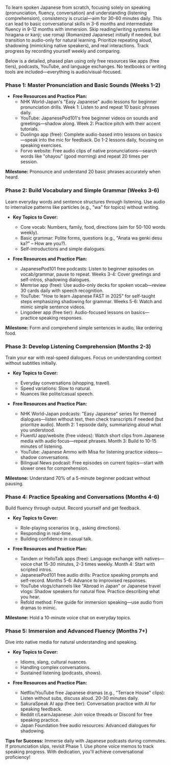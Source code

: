 To learn spoken Japanese from scratch, focusing solely on speaking (pronunciation, fluency, conversation) and understanding (listening comprehension), consistency is crucial—aim for 30-60 minutes daily. This can lead to basic conversational skills in 3-6 months and intermediate fluency in 9-12 months with immersion. Skip reading/writing systems like hiragana or kanji; use romaji (Romanized Japanese) initially if needed, but transition to audio-only for natural learning. Prioritize repeating aloud, shadowing (mimicking native speakers), and real interactions. Track progress by recording yourself weekly and comparing.

Below is a detailed, phased plan using only free resources like apps (free tiers), podcasts, YouTube, and language exchanges. No textbooks or writing tools are included—everything is audio/visual-focused.

### Phase 1: Master Pronunciation and Basic Sounds (Weeks 1-2)

- **Free Resources and Practice Plan:**
  - NHK World-Japan's "Easy Japanese" audio lessons for beginner pronunciation drills. Week 1: Listen to and repeat 10 basic phrases daily.
  - YouTube: JapanesePod101's free beginner videos on sounds and greetings—shadow along. Week 2: Practice pitch with their accent tutorials.
  - Duolingo app (free): Complete audio-based intro lessons on basics—speak into the mic for feedback. Do 1-2 lessons daily, focusing on speaking exercises.
  - Forvo website: Free audio clips of native pronunciations—search words like "ohayou" (good morning) and repeat 20 times per session.

**Milestone:** Pronounce and understand 20 basic phrases accurately when heard.

### Phase 2: Build Vocabulary and Simple Grammar (Weeks 3-6)
Learn everyday words and sentence structures through listening. Use audio to internalize patterns like particles (e.g., "wa" for topics) without writing.

- **Key Topics to Cover:**
  - Core vocab: Numbers, family, food, directions (aim for 50-100 words weekly).
  - Basic grammar: Polite forms, questions (e.g., "Anata wa genki desu ka?" – How are you?).
  - Self-introductions and simple dialogues.

- **Free Resources and Practice Plan:**
  - JapanesePod101 free podcasts: Listen to beginner episodes on vocab/grammar, pause to repeat. Weeks 3-4: Cover greetings and self-intros, shadowing dialogues.
  - Memrise app (free): Use audio-only decks for spoken vocab—review 30 cards daily with speech recognition.
  - YouTube: "How to learn Japanese FAST in 2025" for self-taught steps emphasizing shadowing for grammar. Weeks 5-6: Watch and mimic simple sentence videos.
  - Lingodeer app (free tier): Audio-focused lessons on basics—practice speaking responses.

**Milestone:** Form and comprehend simple sentences in audio, like ordering food.

### Phase 3: Develop Listening Comprehension (Months 2-3)
Train your ear with real-speed dialogues. Focus on understanding context without subtitles initially.

- **Key Topics to Cover:**
  - Everyday conversations (shopping, travel).
  - Speed variations: Slow to natural.
  - Nuances like polite/casual speech.

- **Free Resources and Practice Plan:**
  - NHK World-Japan podcasts: "Easy Japanese" series for themed dialogues—listen without text, then check transcripts if needed (but prioritize audio). Month 2: 1 episode daily, summarizing aloud what you understood.
  - FluentU app/website (free videos): Watch short clips from Japanese media with audio focus—repeat phrases. Month 3: Build to 10-15 minutes of listening.
  - YouTube: Japanese Ammo with Misa for listening practice videos—shadow conversations.
  - Bilingual News podcast: Free episodes on current topics—start with slower ones for comprehension.

**Milestone:** Understand 70% of a 5-minute beginner podcast without pausing.

### Phase 4: Practice Speaking and Conversations (Months 4-6)
Build fluency through output. Record yourself and get feedback.

- **Key Topics to Cover:**
  - Role-playing scenarios (e.g., asking directions).
  - Responding in real-time.
  - Building confidence in casual talk.

- **Free Resources and Practice Plan:**
  - Tandem or HelloTalk apps (free): Language exchange with natives—voice chat 15-30 minutes, 2-3 times weekly. Month 4: Start with scripted intros.
  - JapanesePod101 free audio drills: Practice speaking prompts and self-record. Months 5-6: Advance to improvised responses.
  - YouTube vlogs/channels like "Abroad in Japan" or Japanese travel vlogs: Shadow speakers for natural flow. Practice describing what you hear.
  - Refold method: Free guide for immersion speaking—use audio from dramas to mimic.

**Milestone:** Hold a 10-minute voice chat on everyday topics.

### Phase 5: Immersion and Advanced Fluency (Months 7+)
Dive into native media for natural understanding and speaking.

- **Key Topics to Cover:**
  - Idioms, slang, cultural nuances.
  - Handling complex conversations.
  - Sustained listening (podcasts, shows).

- **Free Resources and Practice Plan:**
  - Netflix/YouTube free Japanese dramas (e.g., "Terrace House" clips): Listen without subs, discuss aloud. 20-30 minutes daily.
  - SakuraSpeak AI app (free tier): Conversation practice with AI for speaking feedback.
  - Reddit r/LearnJapanese: Join voice threads or Discord for free speaking practice.
  - Japan Foundation free audio resources: Advanced dialogues for shadowing.

**Tips for Success:** Immerse daily with Japanese podcasts during commutes. If pronunciation slips, revisit Phase 1. Use phone voice memos to track speaking progress. With dedication, you'll achieve conversational proficiency!